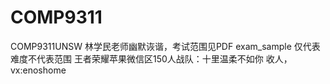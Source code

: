 # COMP9311
COMP9311UNSW
林学民老师幽默诙谐，考试范围见PDF
exam_sample 仅代表难度不代表范围
王者荣耀苹果微信区150人战队：十里温柔不如你 收人，vx:enoshome
